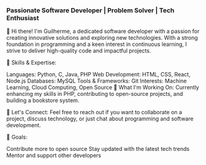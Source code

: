 ### Passionate Software Developer | Problem Solver | Tech Enthusiast

👋 Hi there! I'm Guilherme, a dedicated software developer with a passion for creating innovative solutions and exploring new technologies. With a strong foundation in programming and a keen interest in continuous learning, I strive to deliver high-quality code and impactful projects.

🌟 Skills & Expertise:

Languages: Python, C, Java, PHP
Web Development: HTML, CSS, React, Node.js
Databases: MySQL
Tools & Frameworks: Git
Interests: Machine Learning, Cloud Computing, Open Source
🔧 What I'm Working On:
Currently enhancing my skills in PHP, contributing to open-source projects, and building a bookstore system.

💬 Let's Connect:
Feel free to reach out if you want to collaborate on a project, discuss technology, or just chat about programming and software development.

🚀 Goals:

Contribute more to open source
Stay updated with the latest tech trends
Mentor and support other developers
